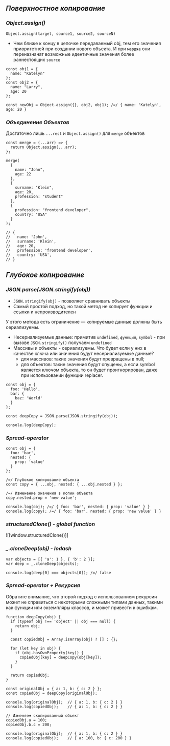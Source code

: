 ## _Поверхностное копирование_

### _Object.assign()_

```
Object.assign(target, source1, source2, sourceN)
```

- Чем ближе к концу в цепочке передаваемый obj, тем его значения приоритетней при создании нового объекта. И при `мердже` они переназначат возможные идентичные значения более раннестоящих `source`

```
const obj1 = {
  name: "Katelyn"
};
const obj2 = {
  name: "Larry",
  age: 20
};

const newObj = Object.assign({}, obj2, obj1); /=/ { name: 'Katelyn', age: 20 }
```

### _Объединение Объектов_

Достаточно лишь `...rest` и `Object.assign()` для `merge` объектов

```
const merge = (...arr) => {
  return Object.assign(...arr);
};

merge(
  {
    name: "John",
    age: 22
  },
  {
    surname: "Klein",
    age: 20,
    profession: "student"
  },
  {
    profession: "frontend developer",
    country: "USA"
  }
);

// {
//   name: 'John',
//   surname: 'Klein',
//   age: 20,
//   profession: 'frontend developer',
//   country: 'USA',
// }
```

## _Глубокое копирование_

### _JSON.parse(JSON.stringify(obj))_

- `JSON.stringify(obj)` - позволяет сравнивать объекты
- Самый простой подход, но такой метод не копирует функции и ссылки и непроизводителен

У этого метода есть ограничение — копируемые данные должны быть сериализуемы.

- Несериализуемые данные: примитив `undefined`, `функция`, `symbol` - при вызове `JSON.stringify()` получаем `undefined`
- Массивы и объекты - сериализуемы.
  Что будет если у них в качестве ключа или значения будут несериализуемые данные?
  - для массивов: такие значения будут превращены в null;
  - для объектов: такие значения будут опущены, а если symbol является ключом объекта, то он будет проигнорирован, даже при использовании функции replacer.

```
const obj = {
  foo: 'Hello',
  bar: {
    baz: 'World'
  }
};

const deepCopy = JSON.parse(JSON.stringify(obj));

console.log(deepCopy);
```

### _Spread-operator_

```
const obj = {
  foo: 'bar',
  nested: {
    prop: 'value'
  }
};

/=/ Глубокое копирование объекта
const copy = { ...obj, nested: { ...obj.nested } };

/=/ Изменение значения в копии объекта
copy.nested.prop = 'new value';

console.log(obj); /=/ { foo: 'bar', nested: { prop: 'value' } }
console.log(copy); /=/ { foo: 'bar', nested: { prop: 'new value' } }
```

### _structuredClone() - global function_

![[window.structuredClone()]]

### _\_.cloneDeep(obj) - lodash_

```
var objects = [{ 'a': 1 }, { 'b': 2 }];
var deep = _.cloneDeep(objects);

console.log(deep[0] === objects[0]); /=/ false
```

### _Spread-operator + Рекурсия_

Обратите внимание, что второй подход с использованием рекурсии может не справиться с некоторыми сложными типами данных, такими как функции или экземпляры классов, и может привести к ошибкам.

```
function deepCopy(obj) {
  if (typeof obj !== 'object' || obj === null) {
    return obj;
  }

  const copiedObj = Array.isArray(obj) ? [] : {};

  for (let key in obj) {
    if (obj.hasOwnProperty(key)) {
      copiedObj[key] = deepCopy(obj[key]);
    }
  }

  return copiedObj;
}

const originalObj = { a: 1, b: { c: 2 } };
const copiedObj = deepCopy(originalObj);

console.log(originalObj);  // { a: 1, b: { c: 2 } }
console.log(copiedObj);    // { a: 1, b: { c: 2 } }

// Изменяем скопированный объект
copiedObj.a = 100;
copiedObj.b.c = 200;

console.log(originalObj);  // { a: 1, b: { c: 2 } }
console.log(copiedObj);    // { a: 100, b: { c: 200 } }
```
